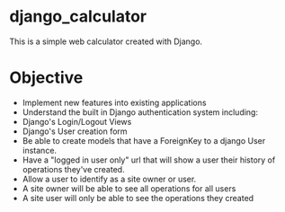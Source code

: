 # django_calculator

This is a simple web calculator created with Django.

# Objective
* Implement new features into existing applications
* Understand the built in Django authentication system including:
* Django's Login/Logout Views
* Django's User creation form
* Be able to create models that have a ForeignKey to a django User instance.
* Have a "logged in user only" url that will show a user their history of operations they've created.
* Allow a user to identify as a site owner or user.
* A site owner will be able to see all operations for all users
* A site user will only be able to see the operations they created

